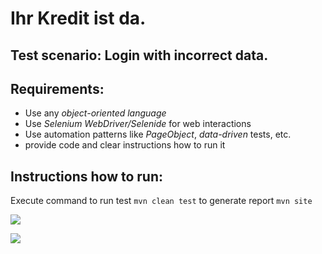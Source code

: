 # Ihr Kredit ist da. 

## Test scenario: Login with incorrect data.

## Requirements:
- Use any *object-oriented language*
- Use *Selenium WebDriver/Selenide* for web interactions
- Use automation patterns like *PageObject*, *data-driven* tests, etc.
- provide code and clear instructions how to run it

## Instructions how to run:
Execute command 
to run test ```mvn clean test```
to generate report ```mvn site```

![](https://c.radikal.ru/c23/1902/c4/91120a81114b.png)

![](https://c.radikal.ru/c41/1902/f3/a86573ca8630.png)


